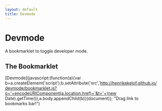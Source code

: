 ```yaml
---
layout: default
title: Devmode
---
```


# Devmode

A bookmarklet to toggle developer mode.

## The Bookmarklet

[Devmode](javascript:(function(a){var b=a.createElement('script');b.setAttribute('src','http://henrikekelof.github.io/devmode/bookmarklet.js?o='+encodeURIComponent(a.location.href)+'&t='+(new Date).getTime()),a.body.appendChild(b)}(document)); "Drag link to bookmarks bar!")
